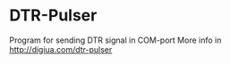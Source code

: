 DTR-Pulser
==========

Program for sending DTR signal in COM-port
More info in http://digiua.com/dtr-pulser
